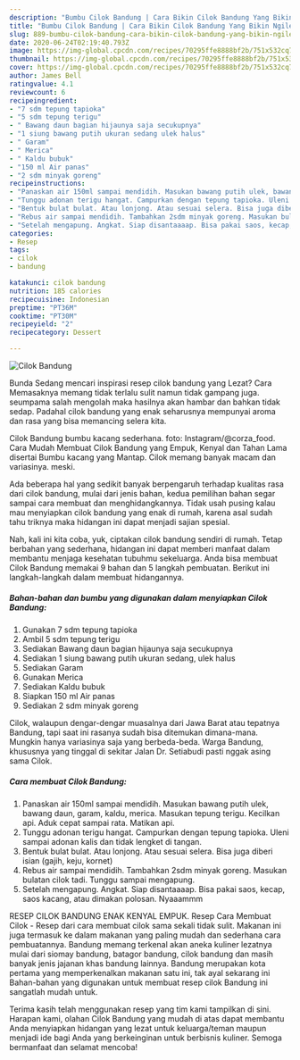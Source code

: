 ```yaml
---
description: "Bumbu Cilok Bandung | Cara Bikin Cilok Bandung Yang Bikin Ngiler"
title: "Bumbu Cilok Bandung | Cara Bikin Cilok Bandung Yang Bikin Ngiler"
slug: 889-bumbu-cilok-bandung-cara-bikin-cilok-bandung-yang-bikin-ngiler
date: 2020-06-24T02:19:40.793Z
image: https://img-global.cpcdn.com/recipes/70295ffe8888bf2b/751x532cq70/cilok-bandung-foto-resep-utama.jpg
thumbnail: https://img-global.cpcdn.com/recipes/70295ffe8888bf2b/751x532cq70/cilok-bandung-foto-resep-utama.jpg
cover: https://img-global.cpcdn.com/recipes/70295ffe8888bf2b/751x532cq70/cilok-bandung-foto-resep-utama.jpg
author: James Bell
ratingvalue: 4.1
reviewcount: 6
recipeingredient:
- "7 sdm tepung tapioka"
- "5 sdm tepung terigu"
- " Bawang daun bagian hijaunya saja secukupnya"
- "1 siung bawang putih ukuran sedang ulek halus"
- " Garam"
- " Merica"
- " Kaldu bubuk"
- "150 ml Air panas"
- "2 sdm minyak goreng"
recipeinstructions:
- "Panaskan air 150ml sampai mendidih. Masukan bawang putih ulek, bawang daun, garam, kaldu, merica. Masukan tepung terigu. Kecilkan api. Aduk cepat sampai rata. Matikan api."
- "Tunggu adonan terigu hangat. Campurkan dengan tepung tapioka. Uleni sampai adonan kalis dan tidak lengket di tangan."
- "Bentuk bulat bulat. Atau lonjong. Atau sesuai selera. Bisa juga diberi isian (gajih, keju, kornet)"
- "Rebus air sampai mendidih. Tambahkan 2sdm minyak goreng. Masukan bulatan cilok tadi. Tunggu sampai mengapung."
- "Setelah mengapung. Angkat. Siap disantaaaap. Bisa pakai saos, kecap, saos kacang, atau dimakan polosan. Nyaaammm"
categories:
- Resep
tags:
- cilok
- bandung

katakunci: cilok bandung 
nutrition: 185 calories
recipecuisine: Indonesian
preptime: "PT36M"
cooktime: "PT30M"
recipeyield: "2"
recipecategory: Dessert

---
```



![Cilok Bandung](https://img-global.cpcdn.com/recipes/70295ffe8888bf2b/751x532cq70/cilok-bandung-foto-resep-utama.jpg)

Bunda Sedang mencari inspirasi resep cilok bandung yang Lezat? Cara Memasaknya memang tidak terlalu sulit namun tidak gampang juga. seumpama salah mengolah maka hasilnya akan hambar dan bahkan tidak sedap. Padahal cilok bandung yang enak seharusnya mempunyai aroma dan rasa yang bisa memancing selera kita.

Cilok Bandung bumbu kacang sederhana. foto: Instagram/@corza_food. Cara Mudah Membuat Cilok Bandung yang Empuk, Kenyal dan Tahan Lama disertai Bumbu kacang yang Mantap. Cilok memang banyak macam dan variasinya. meski.

Ada beberapa hal yang sedikit banyak berpengaruh terhadap kualitas rasa dari cilok bandung, mulai dari jenis bahan, kedua pemilihan bahan segar sampai cara membuat dan menghidangkannya. Tidak usah pusing kalau mau menyiapkan cilok bandung yang enak di rumah, karena asal sudah tahu triknya maka hidangan ini dapat menjadi sajian spesial.


Nah, kali ini kita coba, yuk, ciptakan cilok bandung sendiri di rumah. Tetap berbahan yang sederhana, hidangan ini dapat memberi manfaat dalam membantu menjaga kesehatan tubuhmu sekeluarga. Anda bisa membuat Cilok Bandung memakai 9 bahan dan 5 langkah pembuatan. Berikut ini langkah-langkah dalam membuat hidangannya.

<!--inarticleads1-->

##### Bahan-bahan dan bumbu yang digunakan dalam menyiapkan Cilok Bandung:

1. Gunakan 7 sdm tepung tapioka
1. Ambil 5 sdm tepung terigu
1. Sediakan  Bawang daun bagian hijaunya saja secukupnya
1. Sediakan 1 siung bawang putih ukuran sedang, ulek halus
1. Sediakan  Garam
1. Gunakan  Merica
1. Sediakan  Kaldu bubuk
1. Siapkan 150 ml Air panas
1. Sediakan 2 sdm minyak goreng


Cilok, walaupun dengar-dengar muasalnya dari Jawa Barat atau tepatnya Bandung, tapi saat ini rasanya sudah bisa ditemukan dimana-mana. Mungkin hanya variasinya saja yang berbeda-beda. Warga Bandung, khususnya yang tinggal di sekitar Jalan Dr. Setiabudi pasti nggak asing sama Cilok. 

<!--inarticleads2-->

##### Cara membuat Cilok Bandung:

1. Panaskan air 150ml sampai mendidih. Masukan bawang putih ulek, bawang daun, garam, kaldu, merica. Masukan tepung terigu. Kecilkan api. Aduk cepat sampai rata. Matikan api.
1. Tunggu adonan terigu hangat. Campurkan dengan tepung tapioka. Uleni sampai adonan kalis dan tidak lengket di tangan.
1. Bentuk bulat bulat. Atau lonjong. Atau sesuai selera. Bisa juga diberi isian (gajih, keju, kornet)
1. Rebus air sampai mendidih. Tambahkan 2sdm minyak goreng. Masukan bulatan cilok tadi. Tunggu sampai mengapung.
1. Setelah mengapung. Angkat. Siap disantaaaap. Bisa pakai saos, kecap, saos kacang, atau dimakan polosan. Nyaaammm


RESEP CILOK BANDUNG ENAK KENYAL EMPUK. Resep Cara Membuat Cilok - Resep dari cara membuat cilok sama sekali tidak sulit. Makanan ini juga termasuk ke dalam makanan yang paling mudah dan sederhana cara pembuatannya. Bandung memang terkenal akan aneka kuliner lezatnya mulai dari siomay bandung, batagor bandung, cilok bandung dan masih banyak jenis jajanan khas bandung lainnya. Bandung merupakan kota pertama yang memperkenalkan makanan satu ini, tak ayal sekarang ini Bahan-bahan yang digunakan untuk membuat resep cilok Bandung ini sangatlah mudah untuk. 

Terima kasih telah menggunakan resep yang tim kami tampilkan di sini. Harapan kami, olahan Cilok Bandung yang mudah di atas dapat membantu Anda menyiapkan hidangan yang lezat untuk keluarga/teman maupun menjadi ide bagi Anda yang berkeinginan untuk berbisnis kuliner. Semoga bermanfaat dan selamat mencoba!
